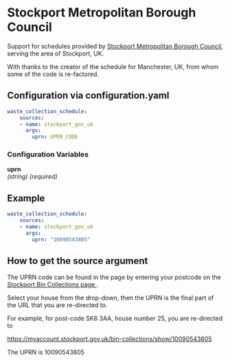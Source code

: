 # Stockport Metropolitan Borough Council

Support for schedules provided by [Stockport Metropolitan Borough
Council](https://www.manchester.gov.uk/bincollections/), serving the
area of Stockport, UK.

With thanks to the creator of the schedule for Manchester, UK, from
whom some of the code is re-factored.

## Configuration via configuration.yaml

```yaml
waste_collection_schedule:
    sources:
    - name: stockport_gov_uk
      args:
        uprn: UPRN_CODE
```

### Configuration Variables

**uprn**<br>
*(string) (required)*

## Example

```yaml
waste_collection_schedule:
    sources:
    - name: stockport_gov_uk
      args:
        uprn: "10090543805"
```

## How to get the source argument

The UPRN code can be found in the page by entering your postcode on the
[Stockport Bin Collections page
](https://www.stockport.gov.uk/find-your-collection-day/).

Select your house from the drop-down, then the UPRN is the final part of
the URL that you are re-directed to.

For example, for post-code SK6 3AA, house number 25, you are re-directed to


https://myaccount.stockport.gov.uk/bin-collections/show/10090543805

The UPRN is 10090543805
